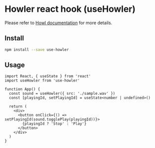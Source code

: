 # Howler react hook (useHowler)

Please refer to [Howl documentation](https://github.com/goldfire/howler.js) for more details.

## Install

```bash
npm install --save use-howler
```

## Usage

```tsx
import React, { useState } from 'react'
import useHowler from 'use-howler'

function App() {
  const sound = useHowler({ src: './sample.wav' })
  const [playingId, setPlayingId] = useState<number | undefined>()

  return (
    <div>
      <button onClick={() => setPlayingId(sound.togglePlay(playingId))}>
        {playingId ? 'Stop' : 'Play'}
      </button>
    </div>
  )
}
```
